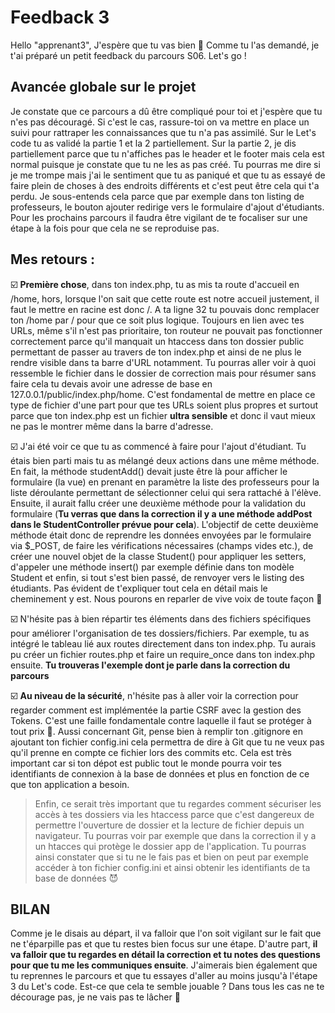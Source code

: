 # Feedback 3

Hello "apprenant3",
J'espère que tu vas bien 🙂
Comme tu l'as demandé, je t'ai préparé un petit feedback du parcours S06.
Let's go !

## Avancée globale sur le projet

Je constate que ce parcours a dû être compliqué pour toi et j'espère que tu n'es pas découragé.
Si c'est le cas, rassure-toi on va mettre en place un suivi pour rattraper les connaissances que tu n'a pas assimilé.
Sur le Let's code tu as validé la partie 1 et la 2 partiellement.
Sur la partie 2, je dis partiellement parce que tu n'affiches pas le header et le footer mais cela est normal puisque je constate que tu ne les as pas créé.
Tu pourras me dire si je me trompe mais j'ai le sentiment que tu as paniqué et que tu as essayé de faire plein de choses à des endroits différents et c'est peut être cela qui t'a perdu. Je sous-entends cela parce que par exemple dans ton listing de professeurs, le bouton ajouter redirige vers le formulaire d'ajout d'étudiants.  Pour les prochains parcours il faudra être vigilant de te focaliser sur une étape à la fois pour que cela ne se reproduise pas.

## Mes retours :

☑️ **Première chose**, dans ton index.php, tu as mis ta route d'accueil en /home, hors, lorsque l'on sait que cette route est notre accueil justement, il faut le mettre en racine est donc /. A ta ligne 32 tu pouvais donc remplacer ton /home par / pour que ce soit plus logique.
Toujours en lien avec tes URLs, même s'il n'est pas prioritaire, ton routeur ne pouvait pas fonctionner correctement parce qu'il manquait un htaccess dans ton dossier public permettant de passer au travers de ton index.php et ainsi de ne plus le rendre visible dans ta barre d'URL notamment. Tu pourras aller voir à quoi ressemble le fichier dans le dossier de correction mais pour résumer sans faire cela tu devais avoir une adresse de base en 127.0.0.1/public/index.php/home. C'est fondamental de mettre en place ce type de fichier d'une part pour que tes URLs soient plus propres et surtout parce que ton index.php est un fichier **ultra sensible** et donc il vaut mieux ne pas le montrer même dans la barre d'adresse.

☑️ J'ai été voir ce que tu as commencé à faire pour l'ajout d'étudiant. Tu étais bien parti mais tu as mélangé deux actions dans une même méthode. En fait, la méthode studentAdd() devait juste être là pour afficher le formulaire (la vue) en prenant en paramètre la liste des professeurs pour la liste déroulante permettant de sélectionner celui qui sera rattaché à l'élève. Ensuite, il aurait fallu créer une deuxième méthode pour la validation du formulaire (**Tu verras que dans la correction il y a une méthode addPost dans le StudentController prévue pour cela**). L'objectif de cette deuxième méthode était donc de reprendre les données envoyées par le formulaire via $_POST, de faire les vérifications nécessaires (champs vides etc.), de créer une nouvel objet de la classe Student() pour appliquer les setters, d'appeler une méthode insert() par exemple définie dans ton modèle Student et enfin, si tout s'est bien passé, de renvoyer vers le listing des étudiants. Pas évident de t'expliquer tout cela en détail mais le cheminement y est. Nous pourons en reparler de vive voix de toute façon 🙂

☑️ N'hésite pas à bien répartir tes éléments dans des fichiers spécifiques pour améliorer
l'organisation de tes dossiers/fichiers. Par exemple, tu as intégré le tableau lié aux routes directement dans ton index.php. Tu aurais pu créer un fichier routes.php et faire un require_once dans ton index.php ensuite. **Tu trouveras l'exemple dont je parle dans la correction du parcours**


☑️ **Au niveau de la sécurité**, n'hésite pas à aller voir la correction pour regarder comment est implémentée la partie CSRF avec la gestion des Tokens. C'est une faille fondamentale contre laquelle il faut se protéger à tout prix 🙂. Aussi concernant Git, pense bien à remplir ton .gitignore en ajoutant ton fichier config.ini cela permettra de dire à Git que tu ne veux pas qu'il prenne en compte ce fichier lors des commits etc. Cela est très important car si ton dépot est public tout le monde pourra voir tes identifiants de connexion à la base de données et plus en fonction de ce que ton application a besoin.
> Enfin, ce serait très important que tu regardes comment sécuriser les accès à tes dossiers via les htaccess parce que c'est dangereux de permettre l'ouverture de dossier et la lecture de fichier depuis un navigateur. Tu pourras voir par exemple que dans la correction il y a un htacces qui protège le dossier app de l'application. Tu pourras ainsi constater que si tu ne le fais pas et bien on peut par exemple accéder à ton fichier config.ini et ainsi obtenir les identifiants de ta base de données 😈

## BILAN
Comme je le disais au départ, il va falloir que l'on soit vigilant sur le fait que ne t'éparpille pas et que tu restes bien focus sur une étape. D'autre part, **il va falloir que tu regardes en détail la correction et tu notes des questions pour que tu me les communiques ensuite**. J'aimerais bien également que tu reprennes le parcours et que tu essayes d'aller au moins jusqu'à l'étape 3 du Let's code. Est-ce que cela te semble jouable ?
Dans tous les cas ne te décourage pas, je ne vais pas te lâcher 👊